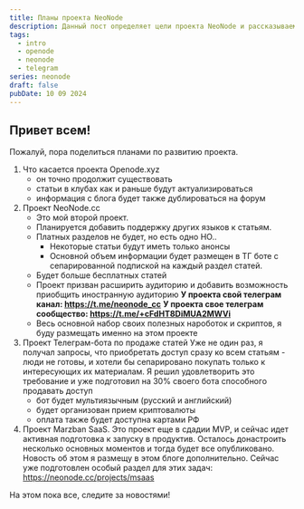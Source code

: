 ```yaml
---
title: Планы проекта NeoNode
description: Данный пост определяет цели проекта NeoNode и рассказываем про все возможности.
tags:
  - intro
  - openode
  - neonode
  - telegram
series: neonode
draft: false
pubDate: 10 09 2024
---
```

## Привет всем!


Пожалуй, пора поделиться планами по развитию проекта.

1. Что касается проекта Openode.xyz 
    - он точно продолжит существовать
    - статьи в клубах как и раньше будут актуализироваться
    - информация с блога будет также дублироваться на форум
2. Проект NeoNode.cc
    - Это мой второй проект.
    - Планируется добавить поддержку других языков к статьям.
    - Платных разделов не будет, но есть одно НО..
        - Некоторые статьи будут иметь только анонсы
        - Основной объем информации будет размещен в ТГ боте с сепарированной подпиской на каждый раздел статей.
    - Будет больше бесплатных статей
    - Проект призван расширить аудиторию и добавить возможность приобщить иностранную аудиторию
    **У проекта свой телеграм канал: https://t.me/neonode_cc**
    **У проекта свое телеграм сообщество: https://t.me/+cFdHT8DiMUA2MWVi**
    - Весь основной набор своих полезных нароботок и скриптов, я буду размещать именно на этом проекте
3. Проект Телеграм-бота по продаже статей
    Уже не один раз, я получал запросы, что приобретать доступ сразу ко всем статьям - люди не готовы, и хотели бы сепарировано покупать только к интересующих их материалам.
    Я решил удовлетворить это требование и уже подготовил на 30% своего бота способного продавать доступ
    - бот будет мультиязычным (русский и английский)
    - будет организован прием криптовалюты
    - оплата также будет доступна картами РФ
4. Проект Marzban SaaS.
    Это проект еще в сдадии MVP, и сейчас идет активная подготовка к запуску в продуктив.
    Осталось донастроить несколько основных моментов и тогда будет все опубликовано. Новость об этом я размещу в этом блоге дополнительно.
    Сейчас уже подготовлен особый раздел для этих задач: https://neonode.cc/projects/msaas

На этом пока все, следите за новостями!
